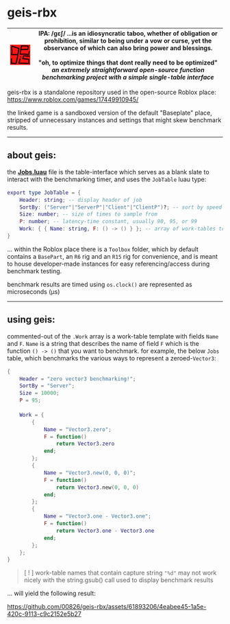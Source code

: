 # geis-rbx

| <img src="./icon.png" width="161"> | IPA: /ɡɛʃ/ ...is an idiosyncratic taboo, whether of obligation or prohibition, similar to being under a vow or curse, yet the observance of which can also bring power and blessings. <br><br> "oh, to optimize things that dont really need to be optimized" <br> *an extremely straightforward open-source function benchmarking project with a simple single-table interface*|
|-|-|

geis-rbx is a standalone repository used in the open-source Roblox place: https://www.roblox.com/games/17449910945/

the linked game is a sandboxed version of the default "Baseplate" place, stripped of unnecessary instances and settings that might skew benchmark results.

---

## about geis:

the **[Jobs.luau](./src/Jobs/init.luau)** file is the table-interface which serves as a blank slate to interact with the benchmarking timer, and uses the `JobTable` luau type:

```lua
export type JobTable = {
	Header: string; -- display header of job
	SortBy: ("Server"|"ServerP"|"Client"|"ClientP")?; -- sort by speed in ascending order (default: "Server")
	Size: number; -- size of times to sample from
	P: number; -- latency-time constant, usually 90, 95, or 99
	Work: { { Name: string, F: () -> () } }; -- array of work-tables to benchmark
}
```

... within the Roblox place there is a `Toolbox` folder, which by default contains a `BasePart`, an `R6` rig and an `R15` rig for convenience, and is meant to house developer-made instances for easy referencing/access during benchmark testing.

benchmark results are timed using `os.clock()` are represented as microseconds (μs)

---

## using geis:

commented-out of the `.Work` array is a work-table template with fields `Name` and `F`. `Name` is a string that describes the name of field `F` which is the function `() -> ()` that you want to benchmark. for example, the below `Jobs` table, which benchmarks the various ways to represent a zeroed-`Vector3`:
```lua
{
	Header = "zero vector3 benchmarking!";
	SortBy = "Server";
	Size = 10000;
	P = 95;

	Work = {
		{
			Name = "Vector3.zero";
			F = function()
				return Vector3.zero
			end;
		};
		{
			Name = "Vector3.new(0, 0, 0)";
			F = function()
				return Vector3.new(0, 0, 0)
			end;
		};
		{
			Name = "Vector3.one - Vector3.one";
			F = function()
				return Vector3.one - Vector3.one
			end;
		};
	};
}
```
> [ ! ] work-table names that contain capture string `"%d"` may not work nicely with the string.gsub() call used to display benchmark results

... will yield the following result:

https://github.com/00826/geis-rbx/assets/61893206/4eabee45-1a5e-420c-9113-c9c2152e5b27
